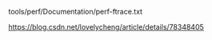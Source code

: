 
tools/perf/Documentation/perf-ftrace.txt

https://blog.csdn.net/lovelycheng/article/details/78348405